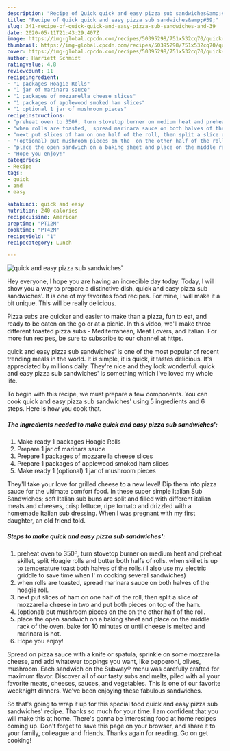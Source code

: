 ```yaml
---
description: "Recipe of Quick quick and easy pizza sub sandwiches&amp;#39;"
title: "Recipe of Quick quick and easy pizza sub sandwiches&amp;#39;"
slug: 341-recipe-of-quick-quick-and-easy-pizza-sub-sandwiches-and-39
date: 2020-05-11T21:43:29.407Z
image: https://img-global.cpcdn.com/recipes/50395298/751x532cq70/quick-and-easy-pizza-sub-sandwiches-recipe-main-photo.jpg
thumbnail: https://img-global.cpcdn.com/recipes/50395298/751x532cq70/quick-and-easy-pizza-sub-sandwiches-recipe-main-photo.jpg
cover: https://img-global.cpcdn.com/recipes/50395298/751x532cq70/quick-and-easy-pizza-sub-sandwiches-recipe-main-photo.jpg
author: Harriett Schmidt
ratingvalue: 4.8
reviewcount: 11
recipeingredient:
- "1 packages Hoagie Rolls"
- "1 jar of marinara sauce"
- "1 packages of mozzarella cheese slices"
- "1 packages of applewood smoked ham slices"
- "1 optional 1 jar of mushroom pieces"
recipeinstructions:
- "preheat oven to 350º, turn stovetop burner on medium heat and preheat skillet, split Hoagie rolls and butter both halfs of rolls. when skillet is up to temperature toast both halves of the rolls.( I also use my electric griddle to save time when I&#39; m cooking several sandwiches)"
- "when rolls are toasted,  spread marinara sauce on both halves of the hoagie roll."
- "next put slices of ham on one half of the roll, then split a slice of mozzarella cheese in two and put both pieces on top of the ham."
- "(optional) put mushroom pieces on the  on the other half of the roll."
- "place the open sandwich on a baking sheet and place on the middle rack of the oven. bake for 10 minutes or until cheese is melted and marinara is hot."
- "Hope you enjoy!"
categories:
- Recipe
tags:
- quick
- and
- easy

katakunci: quick and easy 
nutrition: 240 calories
recipecuisine: American
preptime: "PT12M"
cooktime: "PT42M"
recipeyield: "1"
recipecategory: Lunch

---
```



![quick and easy pizza sub sandwiches&#39;](https://img-global.cpcdn.com/recipes/50395298/751x532cq70/quick-and-easy-pizza-sub-sandwiches-recipe-main-photo.jpg)

Hey everyone, I hope you are having an incredible day today. Today, I will show you a way to prepare a distinctive dish, quick and easy pizza sub sandwiches&#39;. It is one of my favorites food recipes. For mine, I will make it a bit unique. This will be really delicious.

Pizza subs are quicker and easier to make than a pizza, fun to eat, and ready to be eaten on the go or at a picnic. In this video, we&#39;ll make three different toasted pizza subs - Mediterranean, Meat Lovers, and Italian. For more fun recipes, be sure to subscribe to our channel at https.

quick and easy pizza sub sandwiches&#39; is one of the most popular of recent trending meals in the world. It is simple, it is quick, it tastes delicious. It's appreciated by millions daily. They're nice and they look wonderful. quick and easy pizza sub sandwiches&#39; is something which I've loved my whole life.


To begin with this recipe, we must prepare a few components. You can cook quick and easy pizza sub sandwiches&#39; using 5 ingredients and 6 steps. Here is how you cook that.

<!--inarticleads1-->

##### The ingredients needed to make quick and easy pizza sub sandwiches&#39;:

1. Make ready 1 packages Hoagie Rolls
1. Prepare 1 jar of marinara sauce
1. Prepare 1 packages of mozzarella cheese slices
1. Prepare 1 packages of applewood smoked ham slices
1. Make ready 1 (optional) 1 jar of mushroom pieces


They&#39;ll take your love for grilled cheese to a new level! Dip them into pizza sauce for the ultimate comfort food. In these super simple Italian Sub Sandwiches; soft Italian sub buns are split and filled with different italian meats and cheeses, crisp lettuce, ripe tomato and drizzled with a homemade Italian sub dressing. When I was pregnant with my first daughter, an old friend told. 

<!--inarticleads2-->

##### Steps to make quick and easy pizza sub sandwiches&#39;:

1. preheat oven to 350º, turn stovetop burner on medium heat and preheat skillet, split Hoagie rolls and butter both halfs of rolls. when skillet is up to temperature toast both halves of the rolls.( I also use my electric griddle to save time when I&#39; m cooking several sandwiches)
1. when rolls are toasted,  spread marinara sauce on both halves of the hoagie roll.
1. next put slices of ham on one half of the roll, then split a slice of mozzarella cheese in two and put both pieces on top of the ham.
1. (optional) put mushroom pieces on the  on the other half of the roll.
1. place the open sandwich on a baking sheet and place on the middle rack of the oven. bake for 10 minutes or until cheese is melted and marinara is hot.
1. Hope you enjoy!


Spread on pizza sauce with a knife or spatula, sprinkle on some mozzarella cheese, and add whatever toppings you want, like pepperoni, olives, mushroom. Each sandwich on the Subway® menu was carefully crafted for maximum flavor. Discover all of our tasty subs and melts, piled with all your favorite meats, cheeses, sauces, and vegetables. This is one of our favorite weeknight dinners. We&#39;ve been enjoying these fabulous sandwiches. 

So that's going to wrap it up for this special food quick and easy pizza sub sandwiches&#39; recipe. Thanks so much for your time. I am confident that you will make this at home. There's gonna be interesting food at home recipes coming up. Don't forget to save this page on your browser, and share it to your family, colleague and friends. Thanks again for reading. Go on get cooking!

